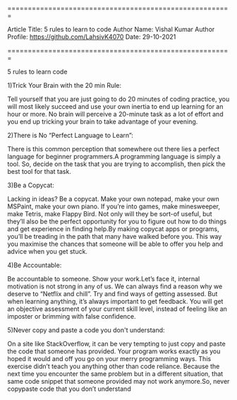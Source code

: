 
=======================================================

Article Title: 5 rules to learn to code
Author Name: Vishal Kumar
Author Profile: https://github.com/LahsivK4070
Date: 29-10-2021

=======================================================

5 rules to learn code

1)Trick Your Brain with the 20 min Rule: 

Tell yourself
that you are just going to do 20 minutes of coding practice, you will most
likely succeed and use your own inertia to end up learning for an hour or
more. No brain will perceive a 20-minute task as a lot of effort and you end
up tricking your brain to take advantage of your evening.

2)There is No “Perfect Language to Learn”:

There is this common perception that somewhere out there lies a perfect language for
beginner programmers.A programming language is simply a tool. So, decide on the task
that you are trying to accomplish, then pick the best tool for that task.

3)Be a Copycat:

Lacking in ideas? Be a copycat. Make your own notepad, make your own
MSPaint, make your own piano. If you’re into games, make minesweeper,
make Tetris, make Flappy Bird. Not only will they be sort-of useful, but
they’ll also be the perfect opportunity for you to figure out how to do things
and get experience in finding help.By making copycat apps or programs, you’ll 
be treading in the path that many have walked before you. This way you maximise 
the chances that someone will be able to offer you help and advice when you get stuck.

4)Be Accountable:

Be accountable to someone. Show your work.Let’s face it, internal motivation is not 
strong in any of us. We can always find a reason why we deserve to “Netflix and chill”.
Try and find ways of getting assessed. But when learning anything, it’s always important to
get feedback. You will get an objective assessment of your current skill level,
instead of feeling like an imposter or brimming with false confidence.

5)Never copy and paste a code you don't understand:
 
On a site like StackOverflow, it can be very tempting to just copy and
paste the code that someone has provided. Your program works exactly as
you hoped it would and off you go on your merry programming ways. This
exercise didn’t teach you anything other than code reliance. Because the
next time you encounter the same problem but in a different situation, that
same code snippet that someone provided may not work anymore.So, never copypaste code
that you don’t understand






